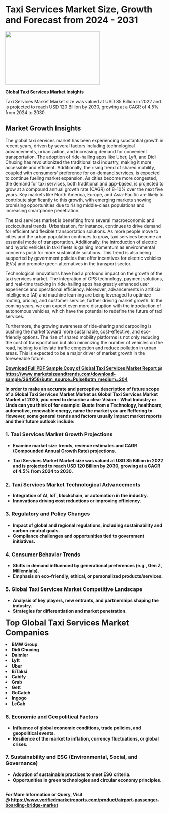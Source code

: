 <H1>Taxi Services Market Size, Growth and Forecast from 2024 - 2031</H1><img class="aligncenter size-medium wp-image-584254" src="https://thirdeyenews.in/wp-content/uploads/2024/09/Global-Market-Research-300x168.jpeg" alt="" width="300" height="168" /><p><strong>Global&nbsp;<a href="https://www.marketsizeandtrends.com/download-sample/264958/&amp;utm_source=Pulse&amp;utm_medium=204">Taxi Services Market</a> Insights</strong></p><p>Taxi Services Market Market size was valued at USD 85 Billion in 2022 and is projected to reach USD 120 Billion by 2030, growing at a CAGR of 4.5% from 2024 to 2030.</p><p><h2>Market Growth Insights</h2> <p>The global taxi services market has been experiencing substantial growth in recent years, driven by several factors including technological advancements, urbanization, and increasing demand for convenient transportation. The adoption of ride-hailing apps like Uber, Lyft, and Didi Chuxing has revolutionized the traditional taxi industry, making it more accessible and efficient. Additionally, the rising trend of shared mobility, coupled with consumers' preference for on-demand services, is expected to continue fueling market expansion. As cities become more congested, the demand for taxi services, both traditional and app-based, is projected to grow at a compound annual growth rate (CAGR) of 8-10% over the next five years. Key markets like North America, Europe, and Asia-Pacific are likely to contribute significantly to this growth, with emerging markets showing promising opportunities due to rising middle-class populations and increasing smartphone penetration.</p> <p><strong><a href="#"></a></strong></p> <p>The taxi services market is benefiting from several macroeconomic and sociocultural trends. Urbanization, for instance, continues to drive demand for efficient and flexible transportation solutions. As more people move to cities and the urban population continues to grow, taxi services become an essential mode of transportation. Additionally, the introduction of electric and hybrid vehicles in taxi fleets is gaining momentum as environmental concerns push for more sustainable solutions. This trend is also being supported by government policies that offer incentives for electric vehicles (EVs) and promote green alternatives in the transport sector.</p> <p>Technological innovations have had a profound impact on the growth of the taxi services market. The integration of GPS technology, payment solutions, and real-time tracking in ride-hailing apps has greatly enhanced user experience and operational efficiency. Moreover, advancements in artificial intelligence (AI) and machine learning are being leveraged to optimize routing, pricing, and customer service, further driving market growth. In the coming years, we can expect even more disruption with the introduction of autonomous vehicles, which have the potential to redefine the future of taxi services.</p> <p>Furthermore, the growing awareness of ride-sharing and carpooling is pushing the market toward more sustainable, cost-effective, and eco-friendly options. The rise of shared mobility platforms is not only reducing the cost of transportation but also minimizing the number of vehicles on the road, helping to alleviate traffic congestion and reduce pollution in urban areas. This is expected to be a major driver of market growth in the foreseeable future.</p> <p><strong><a href="#"></p><p><span class=""><strong>Download Full PDF Sample Copy of Global Taxi Services Market Report</strong> @ <a href="https://www.marketsizeandtrends.com/download-sample/264958/&amp;utm_source=Pulse&amp;utm_medium=204" target="_blank">https://www.marketsizeandtrends.com/download-sample/264958/&amp;utm_source=Pulse&amp;utm_medium=204</a></span></p><p>In order to make an accurate and perceptive description of future scope of a Global&nbsp;Taxi Services Market Market as Global&nbsp;Taxi Services Market Market of 2025, you need to describe a clear Vision &ndash; What Industry or Linda can you think of for example: Quote from a Technology, healthcare, automotive, renewable energy, name the market you are Reffering to. However, some general trends and factors usually impact market reports and their future outlook include:</p><h3>1.&nbsp;<strong>Taxi Services Market Growth Projections</strong></h3><ul><li>Examine market size trends, revenue estimates and CAGR (Compounded Annual Growth Rate) projections.</li><li><p>Taxi Services Market Market size was valued at USD 85 Billion in 2022 and is projected to reach USD 120 Billion by 2030, growing at a CAGR of 4.5% from 2024 to 2030.</p></li></ul><h3>2.&nbsp;<strong>Taxi Services Market Technological Advancements</strong></h3><ul><li>Integration of AI, IoT, blockchain, or automation in the industry.</li><li>Innovations driving cost reductions or improving efficiency.</li></ul><h3>3.&nbsp;<strong>Regulatory and Policy Changes</strong></h3><ul><li>Impact of global and regional regulations, including sustainability and carbon-neutral goals.</li><li>Compliance challenges and opportunities tied to government initiatives.</li></ul><h3>4.&nbsp;<strong>Consumer Behavior Trends</strong></h3><ul><li>Shifts in demand influenced by generational preferences (e.g., Gen Z, Millennials).</li><li>Emphasis on eco-friendly, ethical, or personalized products/services.</li></ul><h3>5.&nbsp;<strong>Global Taxi Services Market Competitive Landscape</strong></h3><ul><li>Analysis of key players, new entrants, and partnerships shaping the industry.</li><li>Strategies for differentiation and market penetration.</li></ul><p data-pm-slice="1 1 []"><span style="color: inherit; font-family: inherit; font-size: 25px;">Top Global Taxi Services Market Companies</span></p><div class="" data-test-id=""><p><li>BMW Group</li><li> Didi Chuxing</li><li> Daimler</li><li> Lyft</li><li> Uber</li><li> BiTaksi</li><li> Cabify</li><li> Grab</li><li> Gett</li><li> GoCatch</li><li> Ingogo</li><li> LeCab</li></p></div><h3>6.&nbsp;<strong>Economic and Geopolitical Factors</strong></h3><ul><li>Influence of global economic conditions, trade policies, and geopolitical events.</li><li>Resilience of the market to inflation, currency fluctuations, or global crises.</li></ul><h3>7.&nbsp;<strong>Sustainability and ESG (Environmental, Social, and Governance)</strong></h3><ul><li>Adoption of sustainable practices to meet ESG criteria.</li><li>Opportunities in green technologies and circular economy principles.</li></ul><h2><strong style="font-size: 14px;">For More Information or Query, Visit @&nbsp;</strong><a style="background-color: #ffffff; font-size: 14px;" href="https://www.marketsizeandtrends.com/report/taxi-services-market/" target="_blank">https://www.verifiedmarketreports.com/product/airport-passenger-boarding-bridge-market</a></h2>

